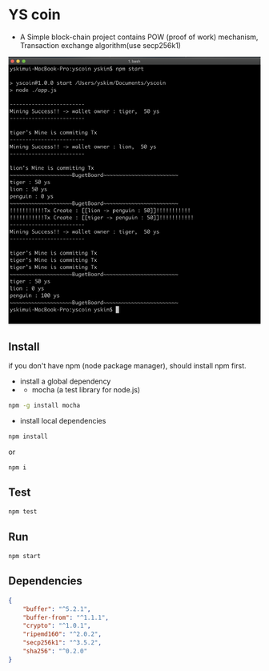 # YS coin

- A Simple block-chain project contains POW (proof of work) mechanism, Transaction exchange algorithm(use secp256k1)

![start](./console-shot/start.png)

## Install

if you don't have npm (node package manager), should install npm first.


- install a global dependency
- - mocha (a test library for node.js)

```bash
npm -g install mocha 
```

- install local dependencies

``` bash
npm install
```
or
``` bash
npm i
```


## Test

``` bash
npm test
```


## Run

``` bash
npm start
```

## Dependencies

``` json
{
    "buffer": "^5.2.1",
    "buffer-from": "^1.1.1",
    "crypto": "^1.0.1",
    "ripemd160": "^2.0.2",
    "secp256k1": "^3.5.2",
    "sha256": "^0.2.0"
}
```